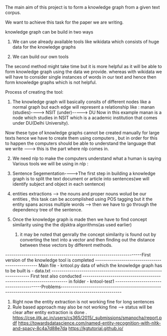 The main aim of this project is to form a knowledge graph from a given text corpus.

We want to achieve this task for the paper we are writing.

knowledge graph can be build in two ways

1. We can use already available tools like wikidata which consists of huge data for the knowledge graphs

2. We can build our own tools

The second method might take time but it is more helpful as it will be able to form knowledge graph using the data we provide.
whereas with wikidata we will have to consider single instances of words in our text and hence then form knowledge graphs which is not helpful.

Process of creating the tool:


1.  The knowledge graph will basically consits of different nodes like a normal graph but each edge will represent a relationship
like :
manan (studies)----> NSIT (under)-----> DU
Now in this example manan is a node which studies in NSIT which is a academic institution that comes under DU(Delhi University).


Now these type of knowledge graphs cannot be created manually for large texts hence we have to create them using computers , but in order for this to happen the computers should
be able to understand the language that we write ---> this is the part where nlp comes in.

2. We need nlp to make the computers understand what a human is saying
Various tools we will be using in nlp :
  1. Sentence Segementation---->The first step in building a knowledge graph is to split the text document or article into sentences(we will identify subject and object in each sentence)
  2. entities extractions --> the nouns and proper nouns wolud be our entities , this task can be accomplished using POS tagging but it the entity spans across multiple words --> then we have to
  go through the dependency tree of the sentence.

3. Once the knowledge graph is made then we have to find concept similarity using the the dijsktra algorithms(as used earlier)
   1. it may be noted that genrally the concept similarity is found out by converting the text into a vector and then finding out the distance between these vectors by different methods.

--------------------------------------------------------------------First version of the knowledge tool is completed -------------------------------------------------
Main file - kntool.py
data of which the knowledge graph has to be built is - data.txt
------------------------------------------------------------------- First test also conducted ----------------------------------------------------------------------
in folder - kntool-test1
-----------------------------------------Problems------------------------------------------------------------------------------------------------------------
1. Right now the entity extraction is not working fine for long sentences
2. Rule based approach may also be not working fine --> status will be clear after entity extraction is done .
https://cse.iitk.ac.in/users/cs365/2015/_submissions/smanocha/report.pdf
https://towardsdatascience.com/named-entity-recognition-with-nltk-and-spacy-8c4a7d88e7da
https://kgtutorial.github.io/
